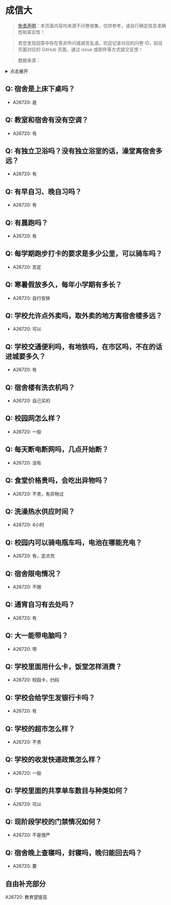 # 成信大

> [免责声明](https://colleges.chat/#_3)：本页面内容均来源于问卷收集，仅供参考，请自行确定信息准确性和真实性！

> 若您发现回答中存在答非所问或胡言乱语，欢迎记录对应的问卷 ID，前往页面对应的 GitHub 页面，通过 issue 或邮件等方式提交反馈！

> 数据来源：

<details><summary>点击展开</summary>
<ul>
<li>A26720: 匿名 (2024 年 08 月)</li>
</ul>
</details>

## Q: 宿舍是上床下桌吗？

- A26720: 是

## Q: 教室和宿舍有没有空调？

- A26720: 有

## Q: 有独立卫浴吗？没有独立浴室的话，澡堂离宿舍多远？

- A26720: 有

## Q: 有早自习、晚自习吗？

- A26720: 有

## Q: 有晨跑吗？

- A26720: 有

## Q: 每学期跑步打卡的要求是多少公里，可以骑车吗？

- A26720: 否定

## Q: 寒暑假放多久，每年小学期有多长？

- A26720: 自行安排

## Q: 学校允许点外卖吗，取外卖的地方离宿舍楼多远？

- A26720: 可以

## Q: 学校交通便利吗，有地铁吗，在市区吗，不在的话进城要多久？

- A26720: 有

## Q: 宿舍楼有洗衣机吗？

- A26720: 自己买的

## Q: 校园网怎么样？

- A26720: 一般

## Q: 每天断电断网吗，几点开始断？

- A26720: 没有

## Q: 食堂价格贵吗，会吃出异物吗？

- A26720: 不贵，有异物过

## Q: 洗澡热水供应时间？

- A26720: 4小时

## Q: 校园内可以骑电瓶车吗，电池在哪能充电？

- A26720: 有，定点充

## Q: 宿舍限电情况？

- A26720: 不限

## Q: 通宵自习有去处吗？

- A26720: 有

## Q: 大一能带电脑吗？

- A26720: 带

## Q: 学校里面用什么卡，饭堂怎样消费？

- A26720: 校园卡，扫码

## Q: 学校会给学生发银行卡吗？

- A26720: 有

## Q: 学校的超市怎么样？

- A26720: 不贵

## Q: 学校的收发快递政策怎么样？

- A26720: 一般

## Q: 学校里面的共享单车数目与种类如何？

- A26720: 可以

## Q: 现阶段学校的门禁情况如何？

- A26720: 不是很严

## Q: 宿舍晚上查寝吗，封寝吗，晚归能回去吗？

- A26720: 要

## 自由补充部分

A26720: 教育望提高
